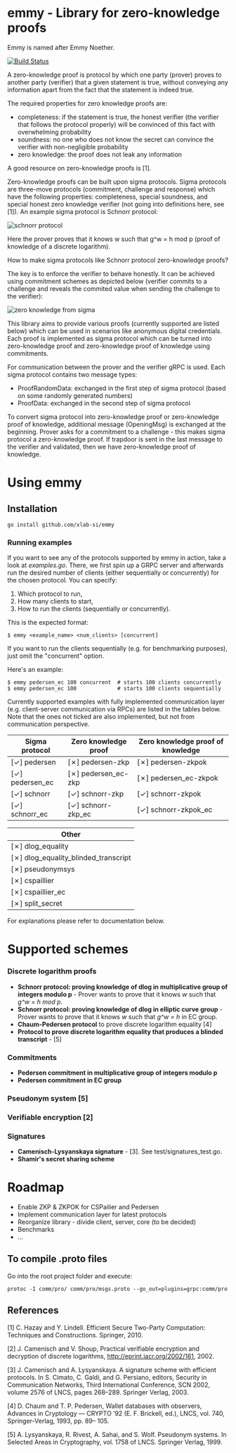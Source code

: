 # emmy - Library for zero-knowledge proofs
Emmy is named after Emmy Noether.

[![Build Status](https://travis-ci.org/xlab-si/emmy.svg?branch=master)](https://travis-ci.org/xlab-si/emmy)

A zero-knowledge proof is protocol by which one party (prover) proves to another party (verifier) that a given statement is true, without conveying any information apart from the fact that the statement is indeed true.

The required properties for zero knowledge proofs are:

 * completeness: if the statement is true, the honest verifier (the verifier that follows the protocol properly) will be convinced of this fact with overwhelming probability
 * soundness: no one who does not know the secret can convince the verifier with non-negligible probability
 * zero knowledge: the proof does not leak any information
 
A good resource on zero-knowledge proofs is [1].

Zero-knowledge proofs can be built upon sigma protocols. Sigma protocols are three-move protocols (commitment, challenge and response) which have the following properties: completeness, special soundness, and special honest zero knowledge verifier (not going into definitions here, see [1]). An example sigma protocol is Schnorr protocol:

![schnorr protocol](https://raw.github.com/xlab-si/emmy/master/img/schnorr_protocol.png)

Here the prover proves that it knows w such that g^w = h mod p (proof of knowledge of a discrete logarithm).

How to make sigma protocols like Schnorr protocol zero-knowledge proofs?

The key is to enforce the verifier to behave honestly. It can be achieved using commitment schemes as depicted below (verifier commits to a challenge and reveals the commited value when sending the challenge to the verifier):

![zero knowledge from sigma](https://raw.github.com/xlab-si/emmy/master/img/zk_from_sigma_protocol.png)

This library aims to provide various proofs (currently supported are listed below) which can be used in scenarios like anonymous digital credentials. Each proof is implemented as sigma protocol which can be turned into zero-knowledge proof and zero-knowledge proof of knowledge using commitments.

For communication between the prover and the verifier gRPC is used. Each sigma protocol contains two message types:

 * ProofRandomData: exchanged in the first step of sigma protocol (based on some randomly generated numbers)
 * ProofData: exchanged in the second step of sigma protocol

To convert sigma protocol into zero-knowledge proof or zero-knowledge proof of knowledge, additional message (OpeningMsg) is exchanged at the beginning. Prover asks for a commitment to a challenge - this makes sigma protocol a zero-knowledge proof. If trapdoor is sent in the last message to the verifier and validated, then we have zero-knowledge proof of knowledge.

# Using emmy

## Installation
```
go install github.com/xlab-si/emmy
```

### Running examples
If you want to see any of the protocols supported by emmy in action, take a look at _examples.go_. There, we first spin up a GRPC server and afterwards run the desired number of clients (either sequentially or concurrently) for the chosen protocol. You can specify:

1. Which protocol to run,
2. How many clients to start,
3. How to run the clients (sequentially or concurrently).

This is the expected format:
```
$ emmy <example_name> <num_clients> [concurrent]
```

If you want to run the clients sequentially (e.g. for benchmarking purposes), just omit the "concurrent" option.

Here's an example: 

```
$ emmy pedersen_ec 100 concurrent  # starts 100 clients concurrently
$ emmy pedersen_ec 100             # starts 100 clients sequentially
```

Currently supported examples with fully implemented communication layer (e.g. client-server communication via RPCs) are listed in the tables below. Note that the ones not ticked are also implemented, but not from communication perspective.

| Sigma protocol | Zero knowledge proof  | Zero knowledge proof of knowledge |
|----------------|-----------------------|-----------------------------------|
| [✓] pedersen | [✗] pedersen-zkp | [✗] pedersen-zkpok |  
| [✓] pedersen_ec | [✗] pedersen_ec-zkp | [✗] pedersen_ec-zkpok |   
| [✓] schnorr | [✓] schnorr-zkp | [✓] schnorr-zkpok |   
| [✓] schnorr_ec | [✓] schnorr-zkp_ec | [✓] schnorr-zkpok_ec | 

| Other |
| ----- |
| [✗] dlog_equality |
| [✗] dlog_equality_blinded_transcript | 
| [✗] pseudonymsys |
| [✗] cspaillier |
| [✗] cspaillier_ec |
| [✗] split_secret |

For explanations please refer to documentation below.

# Supported schemes

### Discrete logarithm proofs
* **Schnorr protocol: proving knowledge of dlog in multiplicative group of integers modulo p** - Prover wants to prove that it knows *w* such that *g^w = h mod p*.
* **Schnorr protocol: proving knowledge of dlog in elliptic curve group** - Prover wants to prove that it knows *w* such that *g^w = h* in EC group.
* **Chaum-Pedersen protocol** to prove discrete logarithm equality [4]
* **Protocol to prove discrete logarithm equality that produces a blinded transcript** - [5]

### Commitments
* **Pedersen commitment in multiplicative group of integers modulo p**
* **Pedersen commitment in EC group** 

### Pseudonym system [5]

### Verifiable encryption [2]

### Signatures
* **Camenisch-Lysyanskaya signature** - [3]. See test/signatures_test.go.
* **Shamir's secret sharing scheme**

# Roadmap
* Enable ZKP & ZKPOK for CSPailier and Pedersen 
* Implement communication layer for latest protocols
* Reorganize library - divide client, server, core (to be decided)
* Benchmarks
* ...

## To compile .proto files

Go into the root project folder and execute:

```
protoc -I comm/pro/ comm/pro/msgs.proto --go_out=plugins=grpc:comm/pro
```

## References

[1] C. Hazay and Y. Lindell. Efficient Secure Two-Party Computation: Techniques and Constructions. Springer, 2010.

[2] J. Camenisch and V. Shoup, Practical verifiable encryption and decryption of discrete logarithms, http://eprint.iacr.org/2002/161, 2002.

[3] J. Camenisch and A. Lysyanskaya. A signature scheme with efficient protocols. In S. Cimato, C. Galdi, and G. Persiano, editors, Security in Communication Networks, Third International Conference, SCN 2002, volume 2576 of LNCS, pages 268–289. Springer Verlag, 2003.

[4] D. Chaum and T. P. Pedersen, Wallet databases with observers, Advances in Cryptology — CRYPTO ’92 (E. F. Brickell, ed.), LNCS, vol. 740, Springer-Verlag, 1993, pp. 89– 105.

[5] A. Lysyanskaya, R. Rivest, A. Sahai, and S. Wolf. Pseudonym systems. In Selected Areas in Cryptography, vol. 1758 of LNCS. Springer Verlag, 1999.